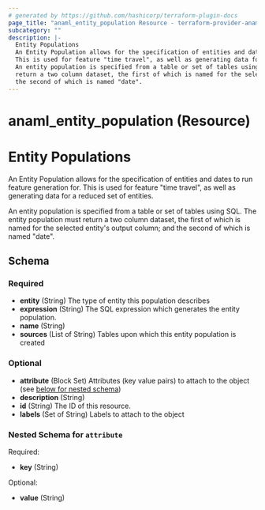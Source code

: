 ```yaml
---
# generated by https://github.com/hashicorp/terraform-plugin-docs
page_title: "anaml_entity_population Resource - terraform-provider-anaml"
subcategory: ""
description: |-
  Entity Populations
  An Entity Population allows for the specification of entities and dates to run feature generation for.
  This is used for feature "time travel", as well as generating data for a reduced set of entities.
  An entity population is specified from a table or set of tables using SQL. The entity population must
  return a two column dataset, the first of which is named for the selected entity's output column; and
  the second of which is named "date".
---
```


# anaml_entity_population (Resource)

# Entity Populations

An Entity Population allows for the specification of entities and dates to run feature generation for.
This is used for feature "time travel", as well as generating data for a reduced set of entities.

An entity population is specified from a table or set of tables using SQL. The entity population must
return a two column dataset, the first of which is named for the selected entity's output column; and
the second of which is named "date".



<!-- schema generated by tfplugindocs -->
## Schema

### Required

- **entity** (String) The type of entity this population describes
- **expression** (String) The SQL expression which generates the entity population.
- **name** (String)
- **sources** (List of String) Tables upon which this entity population is created

### Optional

- **attribute** (Block Set) Attributes (key value pairs) to attach to the object (see [below for nested schema](#nestedblock--attribute))
- **description** (String)
- **id** (String) The ID of this resource.
- **labels** (Set of String) Labels to attach to the object

<a id="nestedblock--attribute"></a>
### Nested Schema for `attribute`

Required:

- **key** (String)

Optional:

- **value** (String)


